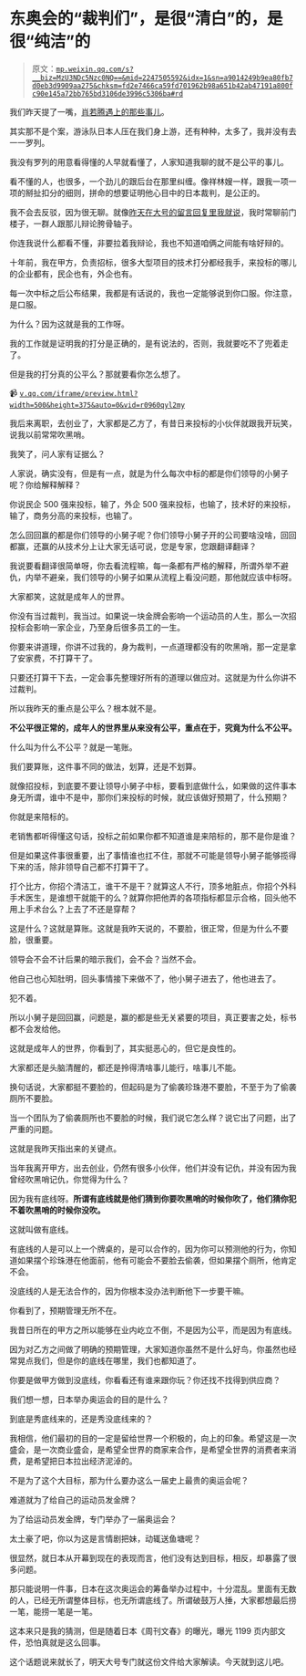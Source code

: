 # 东奥会的“裁判们”，是很“清白”的，是很“纯洁”的

> 原文：[`mp.weixin.qq.com/s?__biz=MzU3NDc5Nzc0NQ==&mid=2247505592&idx=1&sn=a9014249b9ea80fb7d0eb3d9909aa275&chksm=fd2e7466ca59fd701962b98a651b42ab47191a800fc90e145a72bb765bd3106de3996c5306ba#rd`](http://mp.weixin.qq.com/s?__biz=MzU3NDc5Nzc0NQ==&mid=2247505592&idx=1&sn=a9014249b9ea80fb7d0eb3d9909aa275&chksm=fd2e7466ca59fd701962b98a651b42ab47191a800fc90e145a72bb765bd3106de3996c5306ba#rd)

我们昨天提了一嘴，[肖若腾遇上的那些事儿](http://mp.weixin.qq.com/s?__biz=MzU3NDc5Nzc0NQ==&mid=2247505579&idx=1&sn=ebd2fce33a991a72f83d7f416de1cf89&chksm=fd2e7475ca59fd63011cc0e031ed452c60abec1543de08e54b35e9a00183f9c10ac88951c89f&scene=21#wechat_redirect)。

其实那不是个案，游泳队日本人压在我们身上游，还有种种，太多了，我并没有去一一罗列。

我没有罗列的用意看得懂的人早就看懂了，人家知道我聊的就不是公平的事儿。

看不懂的人，也很多，一个劲儿的跟后台在那里纠缠。像祥林嫂一样，跟我一项一项的掰扯扣分的细则，拼命的想要证明他心目中的日本裁判，是公正的。

我不会去反驳，因为很无聊。就像[昨天在大号的留言回复里我就说](http://mp.weixin.qq.com/s?__biz=MzU0MjYwNDU2Mw==&mid=2247500195&idx=1&sn=ac94a6412187f24349d974bdb81fe487&chksm=fb1aaddfcc6d24c999c7ff371ca640c0651a5793b030d370f7cf1ff5e1c6014c9821321866fa&scene=21#wechat_redirect)，我时常聊前门楼子，一群人跟那儿辩论胯骨轴子。

你连我说什么都看不懂，非要拉着我辩论，我也不知道咱俩之间能有啥好辩的。 

十年前，我在甲方，负责招标，很多大型项目的技术打分都经我手，来投标的哪儿的企业都有，民企也有，外企也有。 

每一次中标之后公布结果，我都是有话说的，我也一定能够说到你口服。你注意，是口服。

为什么？因为这就是我的工作呀。

我的工作就是证明我的打分是正确的，是有说法的，否则，我就要吃不了兜着走了。

但是我的打分真的公平么？那就要看你怎么想了。

📹 [`v.qq.com/iframe/preview.html?width=500&height=375&auto=0&vid=r0960qyl2my`](https://v.qq.com/iframe/preview.html?width=500&height=375&auto=0&vid=r0960qyl2my)

我后来离职，去创业了，大家都是乙方了，有昔日来投标的小伙伴就跟我开玩笑，说我以前常常吹黑哨。

我笑了，问人家有证据么？ 

人家说，确实没有，但是有一点，就是为什么每次中标的都是你们领导的小舅子呢？你给解释解释？

你说民企 500 强来投标，输了，外企 500 强来投标，也输了，技术好的来投标，输了，商务分高的来投标，也输了。 

怎么回回赢的都是你们领导的小舅子呢？你们领导小舅子开的公司要啥没啥，回回都赢，还赢的从技术分上让大家无话可说，您是专家，您跟翻译翻译？

我说要看翻译很简单呀，你去看流程嘛，每一条都有严格的解释，所谓外举不避仇，内举不避亲，我们领导的小舅子如果从流程上看没问题，那他就应该中标呀。 

大家都笑，这就是成年人的世界。 

你没有当过裁判，我当过。如果说一块金牌会影响一个运动员的人生，那么一次招投标会影响一家企业，乃至身后很多员工的一生。 

你要来讲道理，你讲不过我的，身为裁判，一点道理都没有的吹黑哨，那一定是拿了安家费，不打算干了。 

只要还打算干下去，一定会事先整理好所有的道理以做应对。这就是为什么你讲不过裁判。

所以我昨天的重点是公平么？根本就不是。

**不公平很正常的，成年人的世界里从来没有公平，重点在于，究竟为什么不公平。**

什么叫为什么不公平？就是一笔账。 

我们要算账，这件事不同的做法，划算，还是不划算。 

就像招投标，到底要不要让领导小舅子中标，要看到底做什么，如果做的这件事本身无所谓，谁中不是中，那你们来投标的时候，就应该做好预期了，什么预期？ 

你就是来陪标的。

老销售都听得懂这句话，投标之前如果你都不知道谁是来陪标的，那不是你是谁？

但是如果这件事很重要，出了事情谁也扛不住，那就不可能是领导小舅子能够揽得下来的活，除非领导自己都不打算干了。 

打个比方，你招个清洁工，谁干不是干？就算这人不行，顶多地脏点，你招个外科手术医生，是谁想干就能干的么？就算你把他弄的各项指标都显示合格，回头他不用上手术台么？上去了不还是穿帮？ 

这是什么？这就是算账。这就是我昨天说的，不要脸，很正常，但是为什么不要脸，很重要。

领导会不会不计后果的暗示我们，会不会？当然不会。

他自己也心知肚明，回头事情接下来做不了，他小舅子进去了，他也进去了。

犯不着。

所以小舅子是回回赢，问题是，赢的都是些无关紧要的项目，真正要害之处，标书都不会发给他。

这就是成年人的世界，你看到了，其实挺恶心的，但它是良性的。

大家都还是头脑清醒的，都还是拎得清啥事儿能行，啥事儿不能。

换句话说，大家都挺不要脸的，但起码是为了偷袭珍珠港不要脸，不至于为了偷袭厕所不要脸。

当一个团队为了偷袭厕所也不要脸的时候，我们说它怎么样？说它出了问题，出了严重的问题。

这就是我昨天指出来的关键点。

当年我离开甲方，出去创业，仍然有很多小伙伴，他们并没有记仇，并没有因为我曾经吹黑哨记仇，你觉得为什么？

因为我有底线呀。**所谓有底线就是他们猜到你要吹黑哨的时候你吹了，他们猜你犯不着吹黑哨的时候你没吹。**

这就叫做有底线。

有底线的人是可以上一个牌桌的，是可以合作的，因为你可以预测他的行为，你知道如果摆个珍珠港在他面前，他有可能会不要脸去偷袭，但如果摆个厕所，他肯定不会。

没底线的人是无法合作的，因为你根本没办法判断他下一步要干嘛。

你看到了，预期管理无所不在。

我昔日所在的甲方之所以能够在业内屹立不倒，不是因为公平，而是因为有底线。

因为对乙方之间做了明确的预期管理，大家知道你虽然不是什么好鸟，你虽然也经常晃点我们，但是你的底线在哪里，我们也都知道了。

你要是做甲方做到没底线，你看看还有谁来跟你玩？你还找不找得到供应商？

我们想一想，日本举办奥运会的目的是什么？ 

到底是秀底线来的，还是秀没底线来的？

我相信，他们最初的目的一定是留给世界一个积极的，向上的印象。希望这是一次盛会，是一次商业盛会，是希望全世界的商家来合作，是希望全世界的消费者来消费，是希望把日本拉出经济泥淖的。

不是为了这个大目标，那为什么要办这么一届史上最贵的奥运会呢？ 

难道就为了给自己的运动员发金牌？ 

为了给运动员发金牌，专门举办了一届奥运会？ 

太土豪了吧，你以为这是言情剧把妹，动辄送鱼塘呢？ 

很显然，就日本从开幕到现在的表现而言，他们没有达到目标，相反，却暴露了很多问题。 

那只能说明一件事，日本在这次奥运会的筹备举办过程中，十分混乱。里面有无数的人，已经无所谓整体目标，也无所谓底线了。所谓破鼓万人捶，大家都想最后捞一笔，能捞一笔是一笔。 

这本来只是我的猜测，但是随着日本《周刊文春》的曝光，曝光 1199 页内部文件，恐怕真就是这么回事。

这个话题说来就长了，明天大号专门就这份文件给大家解读。今天就到这儿吧。